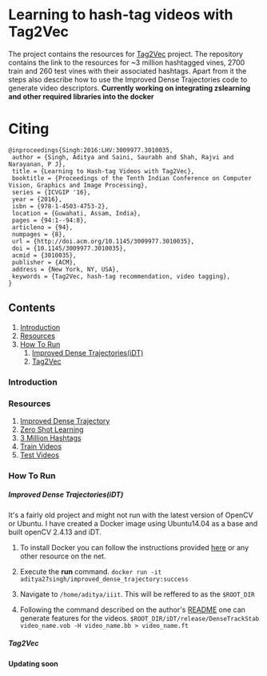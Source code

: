 # Learning to hash-tag videos with Tag2Vec

The project contains the resources for [Tag2Vec](https://arxiv.org/abs/1612.04061) project. The repository contains the link to the resources for ~3 million hashtagged vines, 2700 train and 260 test vines with their associated hashtags. Apart from it the steps also describe how to use the Improved Dense Trajectories code to generate video descriptors. 
**Currently working on integrating zslearning and other required libraries into the docker** 

# Citing

    @inproceedings{Singh:2016:LHV:3009977.3010035,
     author = {Singh, Aditya and Saini, Saurabh and Shah, Rajvi and Narayanan, P J},
     title = {Learning to Hash-tag Videos with Tag2Vec},
     booktitle = {Proceedings of the Tenth Indian Conference on Computer Vision, Graphics and Image Processing},
     series = {ICVGIP '16},
     year = {2016},
     isbn = {978-1-4503-4753-2},
     location = {Guwahati, Assam, India},
     pages = {94:1--94:8},
     articleno = {94},
     numpages = {8},
     url = {http://doi.acm.org/10.1145/3009977.3010035},
     doi = {10.1145/3009977.3010035},
     acmid = {3010035},
     publisher = {ACM},
     address = {New York, NY, USA},
     keywords = {Tag2Vec, hash-tag recommendation, video tagging},
    } 

## Contents

1. [Introduction](#introduction)
2. [Resources](#resources)
4. [How To Run](#how-to-run)
    1. [Improved Dense Trajectories(iDT)](improved_dense_trajectories(idt))
    2. [Tag2Vec](#tag2vec)


### Introduction


### Resources
1. [Improved Dense Trajectory](http://lear.inrialpes.fr/~wang/improved_trajectories)
2. [Zero Shot Learning](https://github.com/mganjoo/zslearning)
3. [3 Million Hashtags](https://1drv.ms/u/s!AjolE1_VpgR6ijGESpBJ8QeUkKVV?e=3kLjzy)
4. [Train Videos]()
5. [Test Videos](https://1drv.ms/u/s!AjolE1_VpgR6ijLig4Qc7Ji46uuQ?e=uIr4ff)

### How To Run
##### Improved Dense Trajectories(iDT)
It's a fairly old project and might not run with the latest version of OpenCV or Ubuntu. I have created a Docker image using Ubuntu14.04 as a base and built openCV 2.4.13 and iDT. 
1. To install Docker you can follow the instructions provided [here](https://docs.docker.com/get-started/) or any other resource on the net.

2. Execute the **run** command. `docker run -it aditya27singh/improved_dense_trajectory:success`

3. Navigate to `/home/aditya/iiit`. This will be reffered to as the `$ROOT_DIR` 

4. Following the command described on the author's [README](http://lear.inrialpes.fr/~wang/download/improved_trajectory_release/README) one can generate features for the videos.
`$ROOT_DIR/iDT/release/DenseTrackStab video_name.vob -H video_name.bb > video_name.ft`

##### Tag2Vec
**Updating soon**
